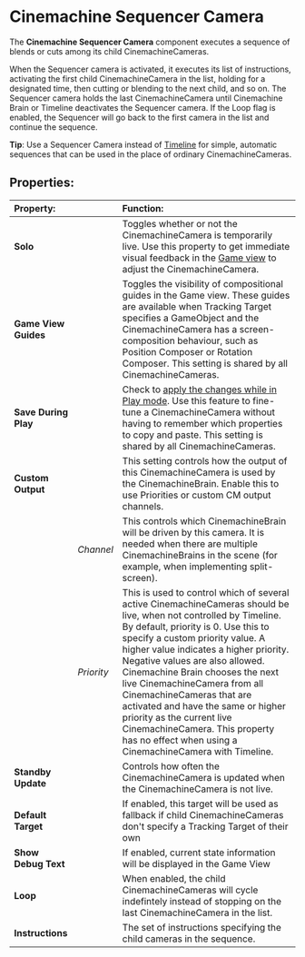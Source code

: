 # Cinemachine Sequencer Camera

The __Cinemachine Sequencer Camera__ component executes a sequence of blends or cuts among its child CinemachineCameras.

When the Sequencer camera is activated, it executes its list of instructions, activating the first child CinemachineCamera in the list, holding for a designated time, then cutting or blending to the next child, and so on. The Sequencer camera holds the last CinemachineCamera until Cinemachine Brain or Timeline deactivates the Sequencer camera.  If the Loop flag is enabled, the Sequencer will go back to the first camera in the list and continue the sequence.

**Tip**: Use a Sequencer Camera instead of [Timeline](concept-cinemachine-timeline.md) for simple, automatic sequences that can be used in the place of ordinary CinemachineCameras.

## Properties:

| **Property:** || **Function:** |
|:---|:---|:---|
| __Solo__ || Toggles whether or not the CinemachineCamera is temporarily live. Use this property to get immediate visual feedback in the [Game view](https://docs.unity3d.com/Manual/GameView.html) to adjust the CinemachineCamera. |
| __Game View Guides__ || Toggles the visibility of compositional guides in the Game view. These guides are available when Tracking Target specifies a GameObject and the CinemachineCamera has a screen-composition behaviour, such as Position Composer or Rotation Composer. This setting is shared by all CinemachineCameras. |
| __Save During Play__ || Check to [apply the changes while in Play mode](CinemachineSavingDuringPlay.md).  Use this feature to fine-tune a CinemachineCamera without having to remember which properties to copy and paste. This setting is shared by all CinemachineCameras. |
| __Custom Output__ || This setting controls how the output of this CinemachineCamera is used by the CinemachineBrain.  Enable this to use Priorities or custom CM output channels. |
|| _Channel_ | This controls which CinemachineBrain will be driven by this camera.  It is needed when there are multiple CinemachineBrains in the scene (for example, when implementing split-screen). |
|| _Priority_ | This is used to control which of several active CinemachineCameras should be live, when not controlled by Timeline. By default, priority is 0.  Use this to specify a custom priority value. A higher value indicates a higher priority. Negative values are also allowed. Cinemachine Brain chooses the next live CinemachineCamera from all CinemachineCameras that are activated and have the same or higher priority as the current live CinemachineCamera. This property has no effect when using a CinemachineCamera with Timeline. |
| __Standby Update__ || Controls how often the CinemachineCamera is updated when the CinemachineCamera is not live. |
| __Default Target__ || If enabled, this target will be used as fallback if child CinemachineCameras don't specify a Tracking Target of their own |
| __Show Debug Text__ || If enabled, current state information will be displayed in the Game View |
| __Loop__ || When enabled, the child CinemachineCameras will cycle indefintely instead of stopping on the last CinemachineCamera in the list. |
| __Instructions__ || The set of instructions specifying the child cameras in the sequence. |
